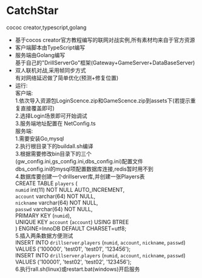 # CatchStar
 cococ creator,typescript,golang

 - 基于cocos creator官方教程编写的联网对战实例,所有素材均来自于官方资源  
 - 客户端脚本由TypeScript编写  
 - 服务端由Golang编写  
	基于自己的"DrillServerGo"框架(Gateway+GameServer+DataBaseServer)  
 - 双人联机对战,采用帧同步方式  
	有对网络延迟做了简单优化(预测+修复位置)  
 - 运行:  
    客户端:  
      1.依次导入资源包LoginScence.zip和GameScence.zip到assets下(若提示重复直接覆盖即可)  
      2.选择Login场景即可开始调试  
      3.服务端地址配置在 NetConfig.ts  
    服务端:  
      1.需要安装Go,mysql  
      2.执行根目录下的buildall.sh编译  
      3.根据需要修改bin目录下的三个(gw_config.ini,gs_config.ini,dbs_config.ini)配置文件  
        dbs_config.ini的mysql项配置数据库连接,redis暂时用不到  
      4.数据库要创建一个drillserver库,并创建一张Players表  
        CREATE TABLE `players` (  
          `numid` int(11) NOT NULL AUTO_INCREMENT,  
          `account` varchar(64) NOT NULL,  
          `nickname` varchar(64) NOT NULL,  
          `passwd` varchar(64) NOT NULL,  
          PRIMARY KEY (`numid`),  
          UNIQUE KEY `account` (`account`) USING BTREE  
        ) ENGINE=InnoDB DEFAULT CHARSET=utf8;  
      5.插入两条数据方便测试  
        INSERT INTO `drillserver`.`players` (`numid`, `account`, `nickname`, `passwd`) VALUES ('100000', 'test01', 'test01', '123456');  
        INSERT INTO `drillserver`.`players` (`numid`, `account`, `nickname`, `passwd`) VALUES ('100001', 'test02', 'test02', '123456');  
      6.执行rall.sh(linux)或restart.bat(windows)开启服务  
